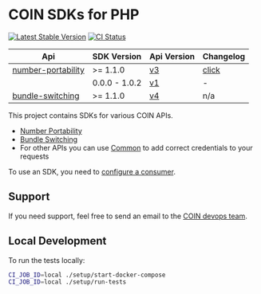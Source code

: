 # COIN SDKs for PHP

[![Latest Stable Version](https://img.shields.io/packagist/v/coin/sdk.svg?style=flat-square)](https://packagist.org/packages/coin/sdk)
[![CI Status](https://gitlab.com/verenigingcoin-public/coin-sdk-php/badges/master/pipeline.svg)](https://gitlab.com/verenigingcoin-public/coin-sdk-php/-/pipelines/latest)

| Api                                                                   | SDK Version   | Api Version                                          | Changelog                           |
|-----------------------------------------------------------------------|---------------|------------------------------------------------------|-------------------------------------|
| [number-portability](https://coin.nl/en/services/nummerportabiliteit) | >= 1.1.0      | [v3](https://api.coin.nl/docs/number-portability/v3) | [click](CHANGELOG.md#version-1.1.0) |
|                                                                       | 0.0.0 - 1.0.2 | [v1](https://api.coin.nl/docs/number-portability/v1) | -                                   |
| [bundle-switching](https://coin.nl/en/services/overstappen)           | >= 1.1.0      | [v4](https://api.coin.nl/docs/bundle-switching/v4)   | n/a                                 |

This project contains SDKs for various COIN APIs.
- [Number Portability](number-portability-sdk/README.md)
- [Bundle Switching](bundle-switching-sdk/README.md)
- For other APIs you can use [Common](common-sdk/README.md) to add correct credentials to your requests

To use an SDK, you need to [configure a consumer](https://gitlab.com/verenigingcoin-public/consumer-configuration/-/blob/master/README.md).

## Support
If you need support, feel free to send an email to the [COIN devops team](mailto:devops@coin.nl).


## Local Development

To run the tests locally:

```bash
CI_JOB_ID=local ./setup/start-docker-compose
CI_JOB_ID=local ./setup/run-tests
```
